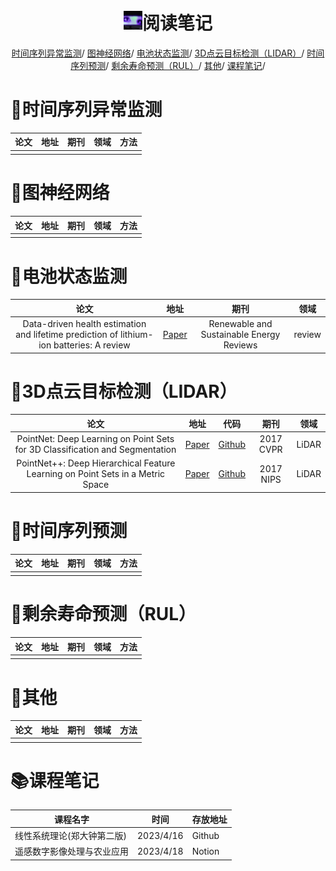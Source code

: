 <p align="center">
<h1 align="center"> <img src="photo.png" width="30" />阅读笔记</h1>
</p>
<div align="center">
<p align="center">
  <a href="#时间序列异常监测">时间序列异常监测</a>/
  <a href="#图神经网络">图神经网络</a>/
  <a href="#电池状态监测">电池状态监测</a>/
  <a href="#3D点云目标检测（LIDAR）">3D点云目标检测（LIDAR）</a>/
  <a href="#时间序列预测">时间序列预测</a>/
  <a href="#RUL">剩余寿命预测（RUL）</a>/
  <a href="#其他">其他</a>/
  <a href="#课程笔记">课程笔记</a>/
</p>
</div>




# :memo:<a name = '时间序列异常监测'>时间序列异常监测</a>

| 论文 | 地址 | 期刊 | 领域 | 方法 |
| :--: | :--: | :--: | :--: | :--: |
|      |      |      |      |      |

# :memo:<a name='图神经网络'>图神经网络</a>

| 论文 | 地址 | 期刊 | 领域 | 方法 |
| :--: | :--: | :--: | :--: | :--: |
|      |      |      |      |      |

# :memo:<a name='电池状态监测'>电池状态监测</a>

|                             论文                             |                             地址                             |                   期刊                   |  领域  |
| :----------------------------------------------------------: | :----------------------------------------------------------: | :--------------------------------------: | :----: |
| Data-driven health estimation and lifetime prediction of lithium-ion batteries: A review | [Paper](https://www.sciencedirect.com/science/article/pii/S136403211930454X) | Renewable and Sustainable Energy Reviews | review |

# :memo:<a name='3D点云目标检测（LIDAR）'>3D点云目标检测（LIDAR）</a>

|                             论文                             |                             地址                             | 代码                                                     |   期刊    | 领域  |
| :----------------------------------------------------------: | :----------------------------------------------------------: | -------------------------------------------------------- | :-------: | :---: |
| PointNet: Deep Learning on Point Sets for 3D Classification and Segmentation |          [Paper](https://arxiv.org/abs/1612.00593)           | [Github](https://github.com/charlesq34/pointnet)         | 2017 CVPR | LiDAR |
| PointNet++: Deep Hierarchical Feature Learning on Point Sets in a Metric Space | [Paper](https://arxiv.org/pdf/1706.02413.pdf)| [Github](https://github.com/StiphyJay/Pointnet2_PyTorch) | 2017 NIPS | LiDAR |



# :memo:<a name='时间序列预测'>时间序列预测</a>

| 论文 | 地址 | 期刊 | 领域 | 方法 |
| :--: | :--: | :--: | :--: | :--: |
|      |      |      |      |      |

# :memo:<a name='RUL'>剩余寿命预测（RUL）</a>

| 论文 | 地址 | 期刊 | 领域 | 方法 |
| :--: | :--: | :--: | :--: | :--: |
|      |      |      |      |      |



# :memo:<a name='其他'>其他</a>

| 论文 | 地址 | 期刊 | 领域 | 方法 |
| :--: | :--: | :--: | :--: | :--: |
|      |      |      |      |      |

# :books:<a name='课程笔记'>课程笔记</a>

| 课程名字                   | 时间      |存放地址|
| -------------------------- | --------- |--------|
| 线性系统理论(郑大钟第二版) | 2023/4/16 |Github  |
| 遥感数字影像处理与农业应用 | 2023/4/18 |Notion  |

